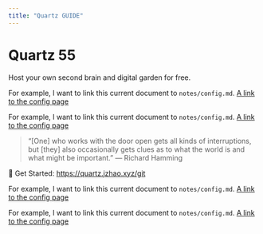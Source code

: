 ```yaml
---
title: "Quartz GUIDE"
---
```


# Quartz 55
Host your own second brain and digital garden for free.

For example, I want to link this current document to `notes/config.md`.
[A link to the config page](orcsdoc/README.md)

For example, I want to link this current document to `notes/config.md`.
[A link to the config page](notes/config.md)

> “[One] who works with the door open gets all kinds of interruptions, but [they] also occasionally gets clues as to what the world is and what might be important.” — Richard Hamming

🔗 Get Started: https://quartz.jzhao.xyz/git

For example, I want to link this current document to `notes/config.md`.
[A link to the config page](content/notes/config.md)

For example, I want to link this current document to `notes/config.md`.
[A link to the config page](content/orcsdocs/README.md)